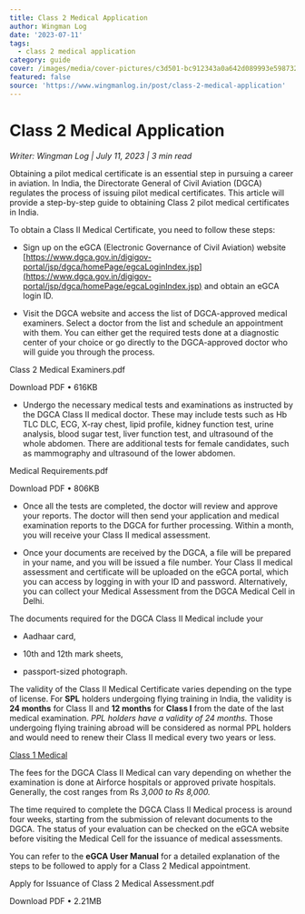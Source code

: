 ```yaml
---
title: Class 2 Medical Application
author: Wingman Log
date: '2023-07-11'
tags:
  - class 2 medical application
category: guide
cover: /images/media/cover-pictures/c3d501-bc912343a0a642d089993e598732a41c-mv2-1a266dec.webp
featured: false
source: 'https://www.wingmanlog.in/post/class-2-medical-application'
---
```


# Class 2 Medical Application

*Writer: Wingman Log | July 11, 2023 | 3 min read*

Obtaining a pilot medical certificate is an essential step in pursuing a career in aviation. In India, the Directorate General of Civil Aviation (DGCA) regulates the process of issuing pilot medical certificates. This article will provide a step-by-step guide to obtaining Class 2 pilot medical certificates in India.

To obtain a Class II Medical Certificate, you need to follow these steps:

*   Sign up on the eGCA (Electronic Governance of Civil Aviation) website [https://www.dgca.gov.in/digigov-portal/jsp/dgca/homePage/egcaLoginIndex.jsp](https://www.dgca.gov.in/digigov-portal/jsp/dgca/homePage/egcaLoginIndex.jsp) and obtain an eGCA login ID.

*   Visit the DGCA website and access the list of DGCA-approved medical examiners. Select a doctor from the list and schedule an appointment with them. You can either get the required tests done at a diagnostic center of your choice or go directly to the DGCA-approved doctor who will guide you through the process.

Class 2 Medical Examiners.pdf

Download PDF • 616KB

*   Undergo the necessary medical tests and examinations as instructed by the DGCA Class II medical doctor. These may include tests such as Hb TLC DLC, ECG, X-ray chest, lipid profile, kidney function test, urine analysis, blood sugar test, liver function test, and ultrasound of the whole abdomen. There are additional tests for female candidates, such as mammography and ultrasound of the lower abdomen.

Medical Requirements.pdf

Download PDF • 806KB

*   Once all the tests are completed, the doctor will review and approve your reports. The doctor will then send your application and medical examination reports to the DGCA for further processing. Within a month, you will receive your Class II medical assessment.

*   Once your documents are received by the DGCA, a file will be prepared in your name, and you will be issued a file number. Your Class II medical assessment and certificate will be uploaded on the eGCA portal, which you can access by logging in with your ID and password. Alternatively, you can collect your Medical Assessment from the DGCA Medical Cell in Delhi.

The documents required for the DGCA Class II Medical include your

*   Aadhaar card,
    
*   10th and 12th mark sheets,
    
*   passport-sized photograph.

The validity of the Class II Medical Certificate varies depending on the type of license. For **SPL** holders undergoing flying training in India, the validity is **24 months** for Class II and **12 months** for **Class I** from the date of the last medical examination. *PPL holders have a validity of 24 months.* Those undergoing flying training abroad will be considered as normal PPL holders and would need to renew their Class II medical every two years or less.

[Class 1 Medical](https://www.wingmanlog.in/post/class-1-medical-for-pilots)

The fees for the DGCA Class II Medical can vary depending on whether the examination is done at Airforce hospitals or approved private hospitals. Generally, the cost ranges from Rs *3,000 to Rs 8,000.*

The time required to complete the DGCA Class II Medical process is around four weeks, starting from the submission of relevant documents to the DGCA. The status of your evaluation can be checked on the eGCA website before visiting the Medical Cell for the issuance of medical assessments.

You can refer to the **eGCA User Manual** for a detailed explanation of the steps to be followed to apply for a Class 2 Medical appointment.

Apply for Issuance of Class 2 Medical Assessment.pdf

Download PDF • 2.21MB
